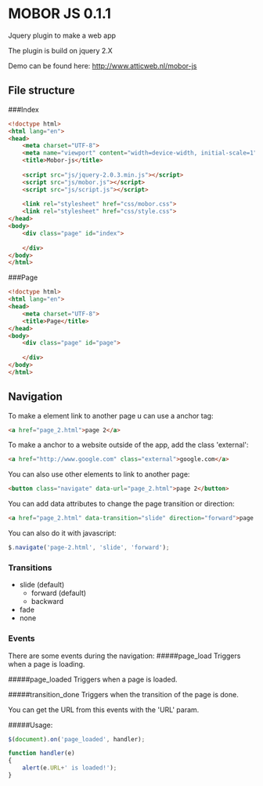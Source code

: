 # MOBOR JS 0.1.1
Jquery plugin to make a web app

The plugin is build on jquery 2.X

Demo can be found here:
http://www.atticweb.nl/mobor-js

## File structure
###Index
```html
<!doctype html>
<html lang="en">
<head>
	<meta charset="UTF-8">
	<meta name="viewport" content="width=device-width, initial-scale=1">
	<title>Mobor-js</title>
	
	<script src="js/jquery-2.0.3.min.js"></script>
	<script src="js/mobor.js"></script>
	<script src="js/script.js"></script>
	
	<link rel="stylesheet" href="css/mobor.css">
	<link rel="stylesheet" href="css/style.css">
</head>
<body>
	<div class="page" id="index">
		
	</div>
</body>
</html>
```
###Page
```html
<!doctype html>
<html lang="en">
<head>
	<meta charset="UTF-8">
	<title>Page</title>
</head>
<body>
	<div class="page" id="page">
		
	</div>
</body>
</html>
```
## Navigation
To make a element link to another page u can use a anchor tag:
```html
<a href="page_2.html">page 2</a>
```
To make a anchor to a website outside of the app, add the class 'external':
```html
<a href="http://www.google.com" class="external">google.com</a>
```
You can also use other elements to link to another page:
```html
<button class="navigate" data-url="page_2.html">page 2</button>
```
You can add data attributes to change the page transition or direction:
```html
<a href="page_2.html" data-transition="slide" direction="forward">page 2</a>
```
You can also do it with javascript:
```js
$.navigate('page-2.html', 'slide', 'forward');
```

### Transitions
- slide (default)
  - forward (default)
  - backward
- fade
- none

### Events

There are some events during the navigation:
#####page_load
Triggers when a page is loading.

#####page_loaded
Triggers when a page is loaded.

#####transition_done
Triggers when the transition of the page is done.

You can get the URL from this events with the 'URL' param.

#####Usage:
```js
$(document).on('page_loaded', handler);

function handler(e)
{
	alert(e.URL+' is loaded!');
}
```
